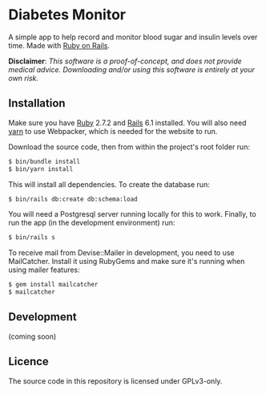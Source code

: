 # Diabetes Monitor

A simple app to help record and monitor blood sugar and insulin levels over time. Made with [Ruby on Rails](https://rubyonrails.org/).

**Disclaimer**: *This software is a proof-of-concept, and does not provide medical advice. Downloading and/or using this software is entirely at your own risk.*

## Installation

Make sure you have [Ruby](https://www.ruby-lang.org/) 2.7.2 and [Rails](https://rubyonrails.org/) 6.1 installed. You will also need [yarn](https://yarnpkg.com) to use Webpacker, which is needed for the website to run.

Download the source code, then from within the project's root folder run:

```bash
$ bin/bundle install
$ bin/yarn install
```

This will install all dependencies. To create the database run:

```bash
$ bin/rails db:create db:schema:load
```

You will need a Postgresql server running locally for this to work. Finally, to run the app (in the development environment) run:

```bash
$ bin/rails s
```

To receive mail from Devise::Mailer in development, you need to use MailCatcher. Install it using RubyGems and make sure it's running when using mailer features:

```bash
$ gem install mailcatcher
$ mailcatcher
```

## Development

(coming soon)

## Licence

The source code in this repository is licensed under GPLv3-only.
